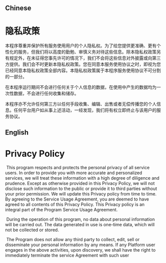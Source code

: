 ## Chinese

# 隐私政策

​		本程序尊重并保护所有服务使用用户的个人隐私权。为了给您提供更准确、更有个性化的服务，但我们将以高度的勤勉、审慎义务对待这些信息。除本隐私权政策另有规定外，在未征得您事先许可的情况下，我们不会将这些信息对外披露或向第三方提供。我们会不时更新本隐私权政策。您在同意本服务使用协议之时，即视为您已经同意本隐私权政策全部内容。本隐私权政策属于本程序服务使用协议不可分割的一部分。

​		在本程序运行期间不会进行任何关于个人信息的数据，在使用中产生的数据均为一次性数据，不会进行任何收集和储存。

​		本程序亦不允许任何第三方以任何手段收集、编辑、出售或者无偿传播您的个人信息。任何平台用户如从事上述活动，一经发现，我们将有权立即终止与该用户的服务协议。

## English

# Privacy Policy

​		This program respects and protects the personal privacy of all service users. In order to provide you with more accurate and personalized services, we will treat these information with a high degree of diligence and prudence. Except as otherwise provided in this Privacy Policy, we will not disclose such information to the public or provide it to third parties without your prior permission. We will update this Privacy policy from time to time. By agreeing to the Service Usage Agreement, you are deemed to have agreed to all contents of this Privacy Policy. This Privacy policy is an integral part of the Program Service Usage Agreement.

​		During the operation of this program, no data about personal information will be carried out. The data generated in use is one-time data, which will not be collected or stored.

​		The Program does not allow any third party to collect, edit, sell or disseminate your personal information by any means. If any Platform user engages in the above activities, upon discovery, we shall have the right to immediately terminate the service Agreement with such user
